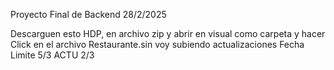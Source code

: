 Proyecto Final de Backend 28/2/2025

Descarguen esto HDP, en archivo zip y abrir en visual como carpeta y hacer Click en el archivo Restaurante.sin
voy subiendo actualizaciones
Fecha Limite 5/3
ACTU 2/3    
